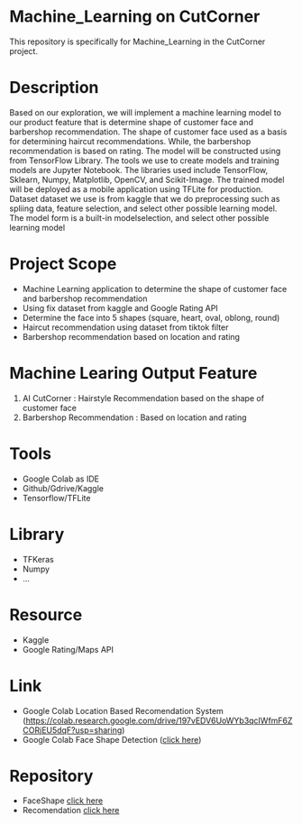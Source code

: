 # Machine_Learning on CutCorner
This repository is specifically for Machine_Learning in the CutCorner project.

# Description
Based on our exploration, we will implement a machine learning model to our product feature that is determine shape of customer face and barbershop recommendation. The shape of customer face used as a basis for determining haircut recommendations. While, the barbershop recommendation is based on rating. The model will be constructed using from TensorFlow Library. The tools we use to create models and training models are Jupyter Notebook. The libraries used include TensorFlow, Sklearn, Numpy, Matplotlib, OpenCV, and Scikit-Image. The trained model will be deployed as a mobile application using TFLite for production. Dataset dataset we use is from kaggle that we do preprocessing such as spliing data, feature selection, and select other possible learning model. The model form is a built-in modelselection, and select other possible learning model

# Project Scope
- Machine Learning application to determine the shape of customer face and barbershop recommendation
- Using fix dataset from kaggle and Google Rating API
- Determine the face into 5 shapes (square, heart, oval, oblong, round)
- Haircut recommendation using dataset from tiktok filter
- Barbershop recommendation based on location and rating

# Machine Learing Output Feature
1. AI CutCorner : Hairstyle Recommendation based on the shape of customer face
2. Barbershop Recommendation : Based on location and rating

# Tools
- Google Colab as IDE
- Github/Gdrive/Kaggle
- Tensorflow/TFLite

# Library
- TFKeras
- Numpy
- ...

# Resource
- Kaggle
- Google Rating/Maps API

# Link
- Google Colab Location Based Recomendation System (https://colab.research.google.com/drive/197vEDV6UoWYb3qcIWfmF6ZCORjEU5dqF?usp=sharing)
- Google Colab Face Shape Detection ([click here](https://colab.research.google.com/drive/1SAgTglBHLBVBUbmkOwbnyD_dlcuf2dJO?usp=sharing))

# Repository
- FaceShape [click here](https://github.com/CutCorner/ML_Face-Shape)
- Recomendation [click here](https://github.com/CutCorner/ML_Recommendation) 



